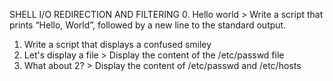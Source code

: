 SHELL I/O REDIRECTION AND FILTERING 
0. Hello world > Write a script that prints “Hello, World”, followed by a new line to the standard output.
1. Write a script that displays a confused smiley
2. Let's display a file > Display the content of the /etc/passwd file
3. What about 2? > Display the content of /etc/passwd and /etc/hosts



